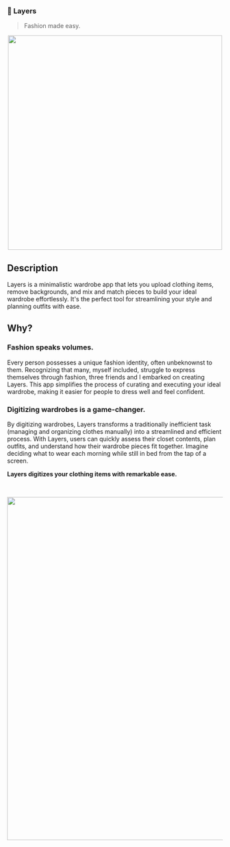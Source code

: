 ### 👟 Layers
> Fashion made easy.

<p align="center">
  <img width="500" src="https://github.com/doeunkwon/Layers/assets/88988886/e39fe457-981f-49d7-a30b-56fab0f277d3.png">
</p>

## Description

Layers is a minimalistic wardrobe app that lets you upload clothing items, remove backgrounds, and mix and match pieces to build your ideal wardrobe effortlessly. It's the perfect tool for streamlining your style and planning outfits with ease.

## Why?

### Fashion speaks volumes.
Every person possesses a unique fashion identity, often unbeknownst to them. Recognizing that many, myself included, struggle to express themselves through fashion, three friends and I embarked on creating Layers. This app simplifies the process of curating and executing your ideal wardrobe, making it easier for people to dress well and feel confident.

### Digitizing wardrobes is a game-changer.
By digitizing wardrobes, Layers transforms a traditionally inefficient task (managing and organizing clothes manually) into a streamlined and efficient process. With Layers, users can quickly assess their closet contents, plan outfits, and understand how their wardrobe pieces fit together. Imagine deciding what to wear each morning while still in bed from the tap of a screen.

**Layers digitizes your clothing items with remarkable ease.**

<br>
<p align="center">
  <img width="800" src="https://github.com/doeunkwon/Layers/assets/88988886/85c95dbd-e755-4b1f-9b6c-812f7e931c2b.png">
</p>

<br>

